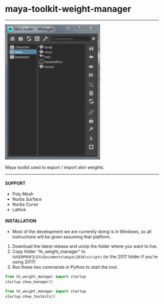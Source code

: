 # maya-toolkit-weight-manager

---
![Example UI](docs/images/gui.png)

Maya toolkit used to export / import skin weights.  

---

#### SUPPORT

* Poly Mesh  
* Nurbs Surface
* Nurbs Curve
* Lattice


#### INSTALLATION

* Most of the development we are currently doing is in Windows, so all instructions will be given assuming that platform.

1. Download the latest release and unzip the folder where you want to live.
2. Copy folder "tk_weight_manager" to `%USERPROFILE%\Documents\maya\2016\scripts` (or the 2017 folder if you're using 2017)
3. Run these two commands in Python to start the tool.

```python
from tk_weight_manager import startup
startup.show_manager()  
```

```python
from tk_weight_manager import startup
startup.show_toolkits() 
```